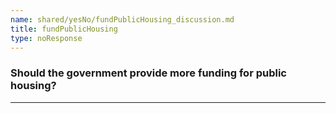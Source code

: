 ```yaml
---
name: shared/yesNo/fundPublicHousing_discussion.md
title: fundPublicHousing
type: noResponse
---
```


### Should the government provide more funding for public housing?

---

